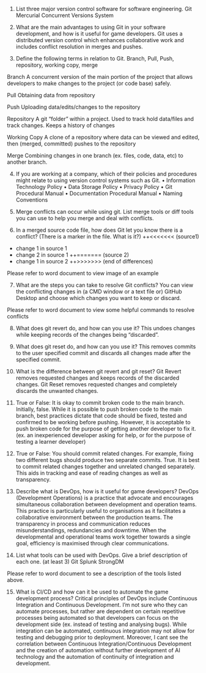 1.	List three major version control software for software engineering.
Git
Mercurial
Concurrent Versions System

2.	What are the main advantages to using Git in your software development, and how is it useful for game developers.
Git uses a distributed version control which enhances collaborative work and includes conflict resolution in merges and pushes.

3.	Define the following terms in relation to Git. Branch, Pull, Push, repository, working copy, merge

Branch
A concurrent version of the main portion of the project that allows developers to make changes to the project (or code base) safely.

Pull
Obtaining data from repository

Push
Uploading data/edits/changes to the repository

Repository
A git “folder” within a project. Used to track hold data/files and track changes. Keeps a history of changes

Working Copy
A clone of a repository where data can be viewed and edited, then (merged, committed) pushes to the repository

Merge
Combining changes in one branch (ex. files, code, data, etc) to another branch. 

4.	If you are working at a company, which of their policies and procedures might relate to using version control systems such as Git.
•	Information Technology Policy
•	Data Storage Policy
•	Privacy Policy
•	Git Procedural Manual
•	Documentation Procedural Manual
•	Naming Conventions

5.	Merge conflicts can occur while using git. List merge tools or diff tools you can use to help you merge and deal with conflicts.





6.	In a merged source code file, how does Git let you know there is a conflict?
(There is a marker in the file. What is it?)
 ++<<<<<<< (source1)
+ change 1 in source 1
+ change 2 in source 1
++======= (source 2)
+ change 1 in source 2
++>>>>>>> (end of differences)

Please refer to word document to view image of an example

7.	What are the steps you can take to resolve Git conflicts?
You can view the conflicting changes in (a CMD window or a text file or) GitHub Desktop and choose which changes you want to keep or discard.

Please refer to word document to view some helpful commands to resolve conflicts

8.	What does git revert do, and how can you use it?
This undoes changes while keeping records of the changes being “discarded”.


9.	What does git reset do, and how can you use it? 
This removes commits to the user specified commit and discards all changes made after the specified commit.


10.	What is the difference between git revert and git reset?
Git Revert removes requested changes and keeps records of the discarded changes.
Git Reset removes requested changes and completely discards the unwanted changes.


11.	True or False: It is okay to commit broken code to the main branch.
Initially, false. While it is possible to push broken code to the main branch, best practices dictate that code should be fixed, tested and confirmed to be working before pushing. However, it is acceptable to push broken code for the purpose of getting another developer to fix it. (ex. an inexperienced developer asking for help, or for the purpose of testing a learner developer)


12.	True or False: You should commit related changes. For example, fixing two different bugs should produce two separate commits.
True. It is best to commit related changes together and unrelated changed separately. This aids in tracking and ease of reading changes as well as transparency.


13.	Describe what is DevOps, how is it useful for game developers?
DevOps (Development Operations) is a practice that advocate and encourages simultaneous collaboration between development and operation teams. This practice is particularly useful to organisations as it facilitates a collaborative environment between the production teams. The transparency in process and communication reduces misunderstandings, redundancies and downtime. When the developmental and operational teams work together towards a single goal, efficiency is maximised through clear communications.

14.	List what tools can be used with DevOps. Give a brief description of each one. (at least 3)
Git
Splunk
StrongDM

Please refer to word document to see a description of the tools listed above.


15.	What is CI/CD and how can it be used to automate the game development process?
Critical principles of DevOps include Continuous Integration and Continuous Development. I’m not sure who they can automate processes, but rather are dependent on certain repetitive processes being automated so that developers can focus on the development side (ex. instead of testing and analysing bugs). While integration can be automated, continuous integration may not allow for testing and debugging prior to deployment.
Moreover, I cant see the correlation between Continuous Integration/Continuous Development and the creation of automation without further development of AI technology and the automation  of continuity of integration and development.
